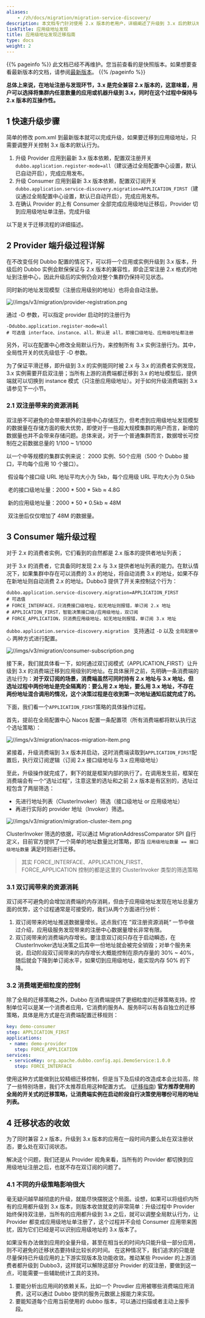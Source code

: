 ```yaml
---
aliases:
    - /zh/docs/migration/migration-service-discovery/
description: 本文档专门针对使用 2.x 版本的老用户，详细阐述了升级到 3.x 后的默认地址注册与发现行为、如何平滑的迁移到新版本的地址模型。
linkTitle: 应用级地址发现
title: 应用级地址发现迁移指南
type: docs
weight: 2
---
```




{{% pageinfo %}} 此文档已经不再维护。您当前查看的是快照版本。如果想要查看最新版本的文档，请参阅[最新版本](/zh-cn/overview/mannual/java-sdk/upgrades-and-compatibility/service-discovery/)。
{{% /pageinfo %}}

**总体上来说，在地址注册与发现环节，3.x 是完全兼容 2.x 版本的，这意味着，用户可以选择将集群内任意数量的应用或机器升级到 3.x，同时在这个过程中保持与 2.x 版本的互操作性。**



## 1 快速升级步骤

简单的修改 pom.xml 到最新版本就可以完成升级，如果要迁移到应用级地址，只需要调整开关控制 3.x 版本的默认行为。

1. 升级 Provider 应用到最新 3.x 版本依赖，配置双注册开关`dubbo.application.register-mode=all`（建议通过全局配置中心设置，默认已自动开启），完成应用发布。
2. 升级 Consumer 应用到最新 3.x 版本依赖，配置双订阅开关`dubbo.application.service-discovery.migration=APPLICATION_FIRST`（建议通过全局配置中心设置，默认已自动开启），完成应用发布。
3. 在确认 Provider 的上有 Consumer 全部完成应用级地址迁移后，Provider 切到应用级地址单注册。完成升级



以下是关于迁移流程的详细描述。

## 2 Provider 端升级过程详解

在不改变任何 Dubbo 配置的情况下，可以将一个应用或实例升级到 3.x 版本，升级后的 Dubbo 实例会默保保证与 2.x 版本的兼容性，即会正常注册 2.x 格式的地址到注册中心，因此升级后的实例仍会对整个集群仍保持可见状态。



同时新的地址发现模型（注册应用级别的地址）也将会自动注册。

![//imgs/v3/migration/provider-registration.png](/imgs/v3/migration/provider-registration.png)

通过 -D 参数，可以指定 provider 启动时的注册行为

```text
-Ddubbo.application.register-mode=all
# 可选值 interface、instance、all，默认是 all，即接口级地址、应用级地址都注册
```



另外，可以在配置中心修改全局默认行为，来控制所有 3.x 实例注册行为。其中，全局性开关的优先级低于 -D 参数。



为了保证平滑迁移，即升级到 3.x 的实例能同时被 2.x 与 3.x 的消费者实例发现，3.x 实例需要开启双注册；当所有上游的消费端都迁移到 3.x 的地址模型后，提供端就可以切换到 instance 模式（只注册应用级地址）。对于如何升级消费端到 3.x 请参见下一小节。

### 2.1 双注册带来的资源消耗

双注册不可避免的会带来额外的注册中心存储压力，但考虑到应用级地址发现模型的数据量在存储方面的极大优势，即使对于一些超大规模集群的用户而言，新增的数据量也并不会带来存储问题。总体来说，对于一个普通集群而言，数据增长可控制在之前数据总量的 1/100 ~ 1/1000

以一个中等规模的集群实例来说： 2000 实例、50个应用（500 个 Dubbo 接口，平均每个应用 10 个接口）。

​	假设每个接口级 URL 地址平均大小为 5kb，每个应用级 URL 平均大小为 0.5kb

​	老的接口级地址量：2000 * 500 * 5kb ≈ 4.8G

​	新的应用级地址量：2000 * 50 * 0.5kb  ≈ 48M

​	双注册后仅仅增加了 48M 的数据量。



## 3 Consumer 端升级过程

对于 2.x 的消费者实例，它们看到的自然都是 2.x 版本的提供者地址列表；

对于 3.x 的消费者，它具备同时发现 2.x 与 3.x 提供者地址列表的能力。在默认情况下，如果集群中存在可以消费的 3.x 的地址，将自动消费 3.x 的地址，如果不存在新地址则自动消费 2.x 的地址。Dubbo3 提供了开关来控制这个行为：

```text
dubbo.application.service-discovery.migration=APPLICATION_FIRST
# 可选值 
# FORCE_INTERFACE，只消费接口级地址，如无地址则报错，单订阅 2.x 地址
# APPLICATION_FIRST，智能决策接口级/应用级地址，双订阅
# FORCE_APPLICATION，只消费应用级地址，如无地址则报错，单订阅 3.x 地址
```

`dubbo.application.service-discovery.migration ` 支持通过 `-D` 以及 `全局配置中心` 两种方式进行配置。



![//imgs/v3/migration/consumer-subscription.png](/imgs/v3/migration/consumer-subscription.png)


接下来，我们就具体看一下，如何通过双订阅模式（APPLICATION_FIRST）让升级到 3.x 的消费端迁移到应用级别的地址。在具体展开之前，先明确一条消费端的选址行为：**对于双订阅的场景，消费端虽然可同时持有 2.x 地址与 3.x 地址，但选址过程中两份地址是完全隔离的：要么用 2.x 地址，要么用 3.x 地址，不存在两份地址混合调用的情况，这个决策过程是在收到第一次地址通知后就完成了的。**



下面，我们看一个`APPLICATION_FIRST`策略的具体操作过程。

首先，提前在全局配置中心 Nacos 配置一条配置项（所有消费端都将默认执行这个选址策略）：

![//imgs/v3/migration/nacos-migration-item.png](/imgs/v3/migration/nacos-migration-item.png)



紧接着，升级消费端到 3.x 版本并启动，这时消费端读取到`APPLICATION_FIRST`配置后，执行双订阅逻辑（订阅 2.x 接口级地址与 3.x 应用级地址）



至此，升级操作就完成了，剩下的就是框架内部的执行了。在调用发生前，框架在消费端会有一个“选址过程”，注意这里的选址和之前 2.x 版本是有区别的，选址过程包含了两层筛选：

* 先进行地址列表（ClusterInvoker）筛选（接口级地址 or 应用级地址）
* 再进行实际的 provider 地址（Invoker）筛选。

![//imgs/v3/migration/migration-cluster-item.png](/imgs/v3/migration/migration-cluster-invoker.png)

ClusterInvoker 筛选的依据，可以通过 MigrationAddressComparator SPI 自行定义，目前官方提供了一个简单的地址数量比对策略，即当 `应用级地址数量 == 接口级地址数量` 满足时则进行迁移。

> 其实 FORCE_INTERFACE、APPLICATION_FIRST、FORCE_APPLICATION 控制的都是这里的 ClusterInvoker 类型的筛选策略

 

### 3.1 双订阅带来的资源消耗

双订阅不可避免的会增加消费端的内存消耗，但由于应用级地址发现在地址总量方面的优势，这个过程通常是可接受的，我们从两个方面进行分析：

1. 双订阅带来的地址推送数据量增长。这点我们在 ”双注册资源消耗“ 一节中做过介绍，应用级服务发现带来的注册中心数据量增长非常有限。
2. 双订阅带来的消费端内存增长。要注意双订阅只存在于启动瞬态，在ClusterInvoker选址决策之后其中一份地址就会被完全销毁；对单个服务来说，启动阶段双订阅带来的内存增长大概能控制在原内存量的 30% ~ 40%，随后就会下降到单订阅水平，如果切到应用级地址，能实现内存 50% 的下降。



### 3.2 消费端更细粒度的控制

除了全局的迁移策略之外，Dubbo 在消费端提供了更细粒度的迁移策略支持。控制单位可以是某一个消费者应用，它消费的服务A、服务B可以有各自独立的迁移策略，具体是用方式是在消费端配置迁移规则：


```yaml
key: demo-consumer
step: APPLICATION_FIRST
applications:
 - name: demo-provider
   step: FORCE_APPLICATION
services:
 - serviceKey: org.apache.dubbo.config.api.DemoService:1.0.0
   step: FORCE_INTERFACE
```

使用这种方式能做到比较精细迁移控制，但是当下及后续的改造成本会比较高，除了一些特别场景，我们不太推荐启用这种配置方式。
([迁移指南](../../advanced/migration-invoker/)) **官方推荐使用的全局的开关式的迁移策略，让消费端实例在启动阶段自行决策使用哪份可用的地址列表。**



## 4 迁移状态的收敛

为了同时兼容 2.x 版本，升级到 3.x 版本的应用在一段时间内要么处在双注册状态，要么处在双订阅状态。

解决这个问题，我们还是从 Provider 视角来看，当所有的 Provider 都切换到应用级地址注册之后，也就不存在双订阅的问题了。

### 4.1 不同的升级策略影响很大

毫无疑问越早越彻底的升级，就能尽快摆脱这个局面。设想，如果可以将组织内所有的应用都升级到 3.x 版本，则版本收敛就变的非常简单：升级过程中 Provider 始终保持双注册，当所有的应用都升级到 3.x 之后，就可以调整全局默认行为，让 Provider 都变成应用级地址单注册了，这个过程并不会给 Consumer 应用带来困扰，因为它们已经是可以识别应用级地址的 3.x 版本了。

如果没有办法做到应用的全量升级，甚至在相当长的时间内只能升级一部分应用，则不可避免的迁移状态要持续比较长的时间。
在这种情况下，我们追求的只能是尽量保持已升级应用的上下游实现版本及功能收敛。推动某些 Provider 的上游消费者都升级到 Dubbo3，这样就可以解除这部分 Provider 的双注册，要做到这一点，可能需要一些辅助统计工具的支持。

1. 要能分析出应用间的依赖关系，比如一个 Provdier 应用被哪些消费端应用消费，这可以通过 Dubbo 提供的服务元数据上报能力来实现。
2. 要能知道每个应用当前使用的 dubbo 版本，可以通过扫描或者主动上报手段。
